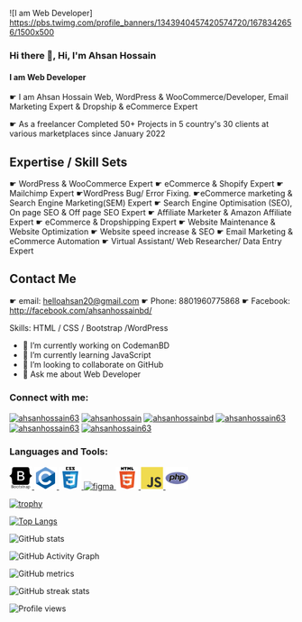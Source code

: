 ![I am Web Developer] https://pbs.twimg.com/profile_banners/1343940457420574720/1678342656/1500x500

### Hi there 👋, Hi, I'm Ahsan Hossain
#### I am Web Developer

☛ I am Ahsan Hossain Web, WordPress & WooCommerce/Developer, Email Marketing Expert & Dropship & eCommerce Expert 

☛ As a freelancer Completed 50+ Projects in 5 country's 30 clients at various marketplaces since January 2022

Expertise / Skill Sets
---------------------
☛ WordPress & WooCommerce Expert
☛ eCommerce & Shopify Expert
☛Mailchimp Expert
☛WordPress Bug/ Error Fixing.
☛eCommerce marketing & Search Engine Marketing(SEM) Expert
☛ Search Engine Optimisation (SEO), On page SEO & Off page SEO Expert
☛ Affiliate Marketer & Amazon Affiliate Expert
☛ eCommerce & Dropshipping Expert
☛ Website Maintenance & Website Optimization
☛ Website speed increase & SEO
☛ Email Marketing & eCommerce Automation
☛ Virtual Assistant/ Web Researcher/ Data Entry Expert

Contact Me
---------------------
☛ email: helloahsan20@gmail.com
☛ Phone: 8801960775868
☛ Facebook: http://facebook.com/ahsanhossainbd/

Skills:  HTML / CSS  / Bootstrap /WordPress

- 🔭 I’m currently working on CodemanBD 
- 🌱 I’m currently learning JavaScript 
- 👯 I’m looking to collaborate on GitHub 
- 💬 Ask me about Web Developer  

<h3 align="left">Connect with me:</h3>
<p align="left">
<a href="https://twitter.com/ahsanhossain63" target="blank"><img align="center" src="https://raw.githubusercontent.com/rahuldkjain/github-profile-readme-generator/master/src/images/icons/Social/twitter.svg" alt="ahsanhossain63" height="30" width="40" /></a>
<a href="https://linkedin.com/in/ahsanhossain" target="blank"><img align="center" src="https://raw.githubusercontent.com/rahuldkjain/github-profile-readme-generator/master/src/images/icons/Social/linked-in-alt.svg" alt="ahsanhossain" height="30" width="40" /></a>
<a href="https://fb.com/ahsanhossainbd" target="blank"><img align="center" src="https://raw.githubusercontent.com/rahuldkjain/github-profile-readme-generator/master/src/images/icons/Social/facebook.svg" alt="ahsanhossainbd" height="30" width="40" /></a>
<a href="https://instagram.com/ahsanhossain63" target="blank"><img align="center" src="https://raw.githubusercontent.com/rahuldkjain/github-profile-readme-generator/master/src/images/icons/Social/instagram.svg" alt="ahsanhossain63" height="30" width="40" /></a>
<a href="https://dribbble.com/ahsanhossain63" target="blank"><img align="center" src="https://raw.githubusercontent.com/rahuldkjain/github-profile-readme-generator/master/src/images/icons/Social/dribbble.svg" alt="ahsanhossain63" height="30" width="40" /></a>
<a href="https://www.behance.net/ahsanhossain63" target="blank"><img align="center" src="https://raw.githubusercontent.com/rahuldkjain/github-profile-readme-generator/master/src/images/icons/Social/behance.svg" alt="ahsanhossain63" height="30" width="40" /></a></p>

<h3 align="left">Languages and Tools:</h3>
<p align="left"> <a href="https://getbootstrap.com" target="_blank" rel="noreferrer"> <img src="https://raw.githubusercontent.com/devicons/devicon/master/icons/bootstrap/bootstrap-plain-wordmark.svg" alt="bootstrap" width="40" height="40"/> </a> <a href="https://www.cprogramming.com/" target="_blank" rel="noreferrer"> <img src="https://raw.githubusercontent.com/devicons/devicon/master/icons/c/c-original.svg" alt="c" width="40" height="40"/> </a> <a href="https://www.w3schools.com/css/" target="_blank" rel="noreferrer"> <img src="https://raw.githubusercontent.com/devicons/devicon/master/icons/css3/css3-original-wordmark.svg" alt="css3" width="40" height="40"/> </a> <a href="https://www.figma.com/" target="_blank" rel="noreferrer"> <img src="https://www.vectorlogo.zone/logos/figma/figma-icon.svg" alt="figma" width="40" height="40"/> </a> <a href="https://www.w3.org/html/" target="_blank" rel="noreferrer"> <img src="https://raw.githubusercontent.com/devicons/devicon/master/icons/html5/html5-original-wordmark.svg" alt="html5" width="40" height="40"/> </a> <a href="https://developer.mozilla.org/en-US/docs/Web/JavaScript" target="_blank" rel="noreferrer"> <img src="https://raw.githubusercontent.com/devicons/devicon/master/icons/javascript/javascript-original.svg" alt="javascript" width="40" height="40"/> </a> <a href="https://www.php.net" target="_blank" rel="noreferrer"> <img src="https://raw.githubusercontent.com/devicons/devicon/master/icons/php/php-original.svg" alt="php" width="40" height="40"/> </a> </p>





[![trophy](https://github-profile-trophy.vercel.app/?username=ahsanhossain63)](https://github.com/ryo-ma/github-profile-trophy)

[![Top Langs](https://github-readme-stats.vercel.app/api/top-langs/?username=ahsanhossain63)](https://github.com/anuraghazra/github-readme-stats)

![GitHub stats](https://github-readme-stats.vercel.app/api?username=ahsanhossain63&show_icons=true&count_private=true)  

![GitHub Activity Graph](https://activity-graph.herokuapp.com/graph?username=ahsanhossain63)  

![GitHub metrics](https://metrics.lecoq.io/ahsanhossain63)  

![GitHub streak stats](https://streak-stats.demolab.com/?user=ahsanhossain63)  

![Profile views](https://gpvc.arturio.dev/ahsanhossain63)  


